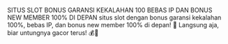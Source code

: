 SITUS SLOT BONUS GARANSI KEKALAHAN 100 BEBAS IP DAN BONUS NEW MEMBER 100% DI DEPAN
situs slot dengan bonus garansi kekalahan 100%, bebas IP, dan bonus new member 100% di depan! 🚀 Langsung aja, biar untungnya gacor terus! 💰🎰

